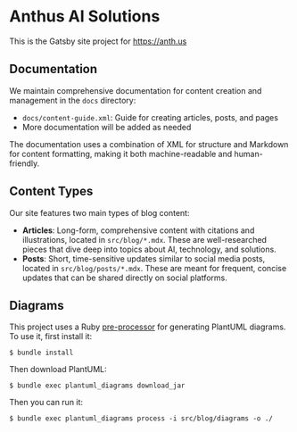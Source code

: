 # Anthus AI Solutions

This is the Gatsby site project for https://anth.us

## Documentation

We maintain comprehensive documentation for content creation and management in the `docs` directory:

- `docs/content-guide.xml`: Guide for creating articles, posts, and pages
- More documentation will be added as needed

The documentation uses a combination of XML for structure and Markdown for content formatting, making it both machine-readable and human-friendly.

## Content Types

Our site features two main types of blog content:

- **Articles**: Long-form, comprehensive content with citations and illustrations, located in `src/blog/*.mdx`. These are well-researched pieces that dive deep into topics about AI, technology, and solutions.
- **Posts**: Short, time-sensitive updates similar to social media posts, located in `src/blog/posts/*.mdx`. These are meant for frequent, concise updates that can be shared directly on social platforms.

## Diagrams

This project uses a Ruby [pre-processor](https://github.com/endymion/plantuml_diagrams/tree/main) for generating PlantUML diagrams.  To use it, first install it:

    $ bundle install

Then download PlantUML:

    $ bundle exec plantuml_diagrams download_jar

Then you can run it:

    $ bundle exec plantuml_diagrams process -i src/blog/diagrams -o ./